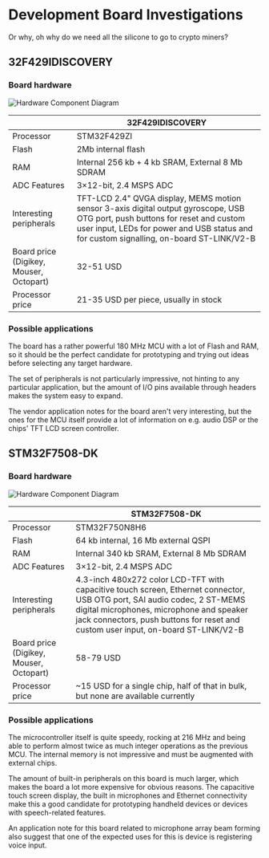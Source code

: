 Development Board Investigations
================================

Or why, oh why do we need all the silicone to go to crypto miners?

32F429IDISCOVERY
----------------

### Board hardware

![Hardware Component Diagram](assets/board-x-hardware-component-diagram.png)

|                                             | 32F429IDISCOVERY              |
|---------------------------------------------|-------------------------------|
|Processor                                    | STM32F429ZI                   |
|Flash                                        | 2Mb internal flash            |
|RAM                                          | Internal 256 kb + 4 kb SRAM, External 8 Mb SDRAM       |
|ADC Features                                 | 3×12-bit, 2.4 MSPS ADC        |
|Interesting peripherals                      | TFT-LCD 2.4" QVGA display, MEMS motion sensor 3-axis digital output gyroscope, USB OTG port, push buttons for reset and custom user input, LEDs for power and USB status and for custom signalling, on-board ST-LINK/V2-B |
|Board price (Digikey, Mouser, Octopart)      | 32-51 USD                     |
|Processor price                              | 21-35 USD per piece, usually in stock   |

### Possible applications

The board has a rather powerful 180 MHz MCU with a lot of Flash and RAM, so it should be the perfect candidate for prototyping and trying out ideas before selecting any target hardware.

The set of peripherals is not particularly impressive, not hinting to any particular application, but the amount of I/O pins available through headers makes the system easy to expand.

The vendor application notes for the board aren't very interesting, but the ones for the MCU itself provide a lot of information on e.g. audio DSP or the chips' TFT LCD screen controller.

STM32F7508-DK
-------------

### Board hardware

![Hardware Component Diagram](assets/board-x-hardware-component-diagram.png)

|                                             | STM32F7508-DK                 |
|---------------------------------------------|-------------------------------|
|Processor                                    | STM32F750N8H6                 |
|Flash                                        | 64 kb internal, 16 Mb external QSPI |
|RAM                                          | Internal 340 kb SRAM, External 8 Mb SDRAM       |
|ADC Features                                 | 3×12-bit, 2.4 MSPS ADC        |
|Interesting peripherals                      | 4.3-inch 480x272 color LCD-TFT with capacitive touch screen, Ethernet connector, USB OTG port, SAI audio codec, 2 ST-MEMS digital microphones, microphone and speaker jack connectors, push buttons for reset and custom user input, on-board ST-LINK/V2-B |
|Board price (Digikey, Mouser, Octopart)      | 58-79 USD                     |
|Processor price                              | ~15 USD for a single chip, half of that in bulk, but none are available currently |

### Possible applications

The microcontroller itself is quite speedy, rocking at 216 MHz and being able to perform almost twice as much integer operations as the previous MCU. The internal memory is not impressive and must be augmented with external chips.

The amount of built-in peripherals on this board is much larger, which makes the board a lot more expensive for obvious reasons. The capacitive touch screen display, the built in microphones and Ethernet connectivity make this a good candidate for prototyping handheld devices or devices with speech-related features.

An application note for this board related to microphone array beam forming also suggest that one of the expected uses for this is device is registering voice input.
